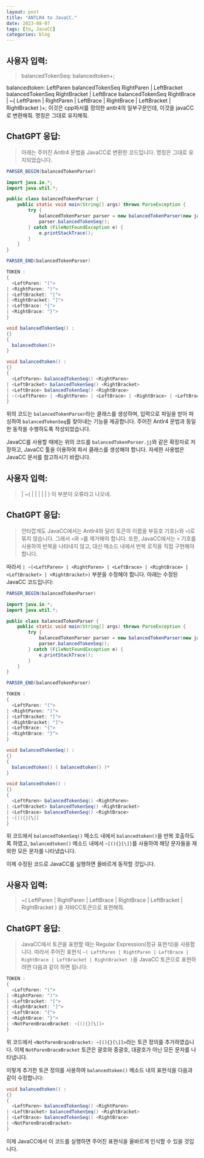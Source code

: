 ```yaml
---
layout: post
title: "ANTLR4 to JavaCC."
date: 2023-08-07
tags: [to, JavaCC]
categories: blog
---
```


## 사용자 입력:
> balancedTokenSeq: balancedtoken+;

balancedtoken:
	LeftParen balancedTokenSeq RightParen
	| LeftBracket balancedTokenSeq RightBracket
	| LeftBrace balancedTokenSeq RightBrace
	| ~(
		LeftParen
		| RightParen
		| LeftBrace
		| RightBrace
		| LeftBracket
		| RightBracket
	)+; 이것은  cpp파서를 정의한 antlr4의 일부구문인데, 이것을  javaCC로 변환해줘. 명칭은 그대로 유지해줘.

## ChatGPT 응답:
> 아래는 주어진 Antlr4 문법을 JavaCC로 변환한 코드입니다. 명칭은 그대로 유지되었습니다.

```java
PARSER_BEGIN(balancedTokenParser)

import java.io.*;
import java.util.*;

public class balancedTokenParser {
    public static void main(String[] args) throws ParseException {
        try {
            balancedTokenParser parser = new balancedTokenParser(new java.io.FileInputStream(args[0]));
            parser.balancedTokenSeq();
        } catch (FileNotFoundException e) {
            e.printStackTrace();
        }
    }
}

PARSER_END(balancedTokenParser)

TOKEN :
{
  <LeftParen: "(">
| <RightParen: ")">
| <LeftBracket: "[">
| <RightBracket: "]">
| <LeftBrace: "{">
| <RightBrace: "}">
}

void balancedTokenSeq() :
{}
{
  balancedtoken()+
}

void balancedtoken() :
{}
{
  <LeftParen> balancedTokenSeq() <RightParen>
| <LeftBracket> balancedTokenSeq() <RightBracket>
| <LeftBrace> balancedTokenSeq() <RightBrace>
| ~(<LeftParen> | <RightParen> | <LeftBrace> | <RightBrace> | <LeftBracket> | <RightBracket>)
}
```

위의 코드는 `balancedTokenParser`라는 클래스를 생성하며, 입력으로 파일을 받아 파싱하여 `balancedTokenSeq`를 찾아내는 기능을 제공합니다. 주어진 Antlr4 문법과 동일한 동작을 수행하도록 작성되었습니다.

JavaCC를 사용할 때에는 위의 코드를 `balancedTokenParser.jj`와 같은 확장자로 저장하고, JavaCC 툴을 이용하여 파서 클래스를 생성해야 합니다. 자세한 사용법은 JavaCC 문서를 참고하시기 바랍니다.

## 사용자 입력:
> | ~(<LeftParen> | <RightParen> | <LeftBrace> | <RightBrace> | <LeftBracket> | <RightBracket>) 이 부분이 오류라고 나오네.

## ChatGPT 응답:
> 안타깝게도 JavaCC에서는 Antlr4와 달리 토큰의 이름을 부등호 기호(`<`와 `>`)로 묶지 않습니다. 그래서 `<`와 `>`를 제거해야 합니다. 또한, JavaCC에서는 `+` 기호를 사용하여 반복을 나타내지 않고, 대신 메소드 내에서 반복 로직을 직접 구현해야 합니다.

따라서 `| ~(<LeftParen> | <RightParen> | <LeftBrace> | <RightBrace> | <LeftBracket> | <RightBracket>)` 부분을 수정해야 합니다. 아래는 수정된 JavaCC 코드입니다:

```java
PARSER_BEGIN(balancedTokenParser)

import java.io.*;
import java.util.*;

public class balancedTokenParser {
    public static void main(String[] args) throws ParseException {
        try {
            balancedTokenParser parser = new balancedTokenParser(new java.io.FileInputStream(args[0]));
            parser.balancedTokenSeq();
        } catch (FileNotFoundException e) {
            e.printStackTrace();
        }
    }
}

PARSER_END(balancedTokenParser)

TOKEN :
{
  <LeftParen: "(">
| <RightParen: ")">
| <LeftBracket: "[">
| <RightBracket: "]">
| <LeftBrace: "{">
| <RightBrace: "}">
}

void balancedTokenSeq() :
{}
{
  balancedtoken() ( balancedtoken() )*
}

void balancedtoken() :
{}
{
  <LeftParen> balancedTokenSeq() <RightParen>
| <LeftBracket> balancedTokenSeq() <RightBracket>
| <LeftBrace> balancedTokenSeq() <RightBrace>
| ~[(){}[\]]
}
```

위 코드에서 `balancedTokenSeq()` 메소드 내에서 `balancedtoken()`을 반복 호출하도록 하였고, `balancedtoken()` 메소드 내에서 `~[(){}[\]]`를 사용하여 해당 문자들을 제외한 모든 문자를 나타냈습니다.

이제 수정된 코드로 JavaCC를 실행하면 올바르게 동작할 것입니다.

## 사용자 입력:
> ~(
		LeftParen
		| RightParen
		| LeftBrace
		| RightBrace
		| LeftBracket
		| RightBracket
	) 을 자바CC토큰으로 표현해줘.

## ChatGPT 응답:
> JavaCC에서 토큰을 표현할 때는 Regular Expression(정규 표현식)을 사용합니다. 따라서 주어진 표현식 `~( LeftParen | RightParen | LeftBrace | RightBrace | LeftBracket | RightBracket )`을 JavaCC 토큰으로 표현하려면 다음과 같이 하면 됩니다:

```java
TOKEN :
{
  <LeftParen: "(">
| <RightParen: ")">
| <LeftBracket: "[">
| <RightBracket: "]">
| <LeftBrace: "{">
| <RightBrace: "}">
| <NotParenBraceBracket: ~[(){}[\]]>
}
```

위 코드에서 `<NotParenBraceBracket: ~[(){}[\]]>`라는 토큰 정의를 추가하였습니다. 이제 `NotParenBraceBracket` 토큰은 괄호와 중괄호, 대괄호가 아닌 모든 문자를 나타냅니다.

이렇게 추가한 토큰 정의를 사용하여 `balancedtoken()` 메소드 내의 표현식을 다음과 같이 수정합니다:

```java
void balancedtoken() :
{}
{
  <LeftParen> balancedTokenSeq() <RightParen>
| <LeftBracket> balancedTokenSeq() <RightBracket>
| <LeftBrace> balancedTokenSeq() <RightBrace>
| <NotParenBraceBracket>
}
```

이제 JavaCC에서 이 코드를 실행하면 주어진 표현식을 올바르게 인식할 수 있을 것입니다.

